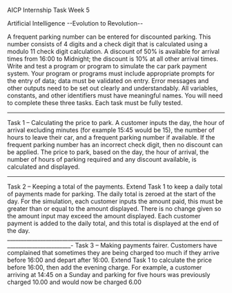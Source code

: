 AICP Internship Task Week 5


Artificial Intelligence
--Evolution to Revolution--

A frequent parking number can be entered for discounted parking. This number consists of 4
digits and a check digit that is calculated using a modulo 11 check digit calculation. A discount of
50% is available for arrival times from 16:00 to Midnight; the discount is 10% at all other arrival
times.
Write and test a program or program to simulate the car park payment system.
Your program or programs must include appropriate prompts for the entry of data; data
must be validated on entry.
Error messages and other outputs need to be set out clearly and understandably.
All variables, constants, and other identifiers must have meaningful names.
You will need to complete these three tasks. Each task must be fully tested.
__________________________________________________________________________________________
Task 1 – Calculating the price to park.
A customer inputs the day, the hour of arrival excluding minutes (for example 15:45 would be
15), the number of hours to leave their car, and a frequent parking number if available. If the
frequent parking number has an incorrect check digit, then no discount can be applied. The
price to park, based on the day, the hour of arrival, the number of hours of parking required
and any discount available, is calculated and displayed.
_______________________________________________________________________________________________
Task 2 – Keeping a total of the payments.
Extend Task 1 to keep a daily total of payments made for parking. The daily total is zeroed at the
start of the day. For the simulation, each customer inputs the amount paid, this must be greater
than or equal to the amount displayed. There is no change given so the amount input may
exceed the amount displayed. Each customer payment is added to the daily total, and this total
is displayed at the end of the day.
_____________________________________________________________________________________________________-
Task 3 – Making payments fairer.
Customers have complained that sometimes they are being charged too much if they arrive
before 16:00 and depart after 16:00. Extend Task 1 to calculate the price before 16:00, then add
the evening charge. For example, a customer arriving at 14:45 on a Sunday and parking for five
hours was previously charged 10.00 and would now be charged 6.00
